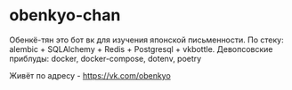 # obenkyo-chan
Обенкё-тян это бот вк для изучения японской письменности.
По стеку: alembic + SQLAlchemy + Redis + Postgresql + vkbottle.
Девопсовские приблуды: docker, docker-compose, dotenv, poetry

Живёт по адресу - https://vk.com/obenkyo
